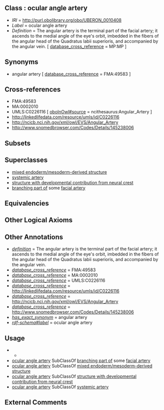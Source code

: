 
## Class : ocular angle artery

 * *IRI* = http://purl.obolibrary.org/obo/UBERON_0010408
 * *Label* = ocular angle artery
 * *Definition* = The angular artery is the terminal part of the facial artery; it ascends to the medial angle of the eye's orbit, imbedded in the fibers of the angular head of the Quadratus labii superioris, and accompanied by the angular vein. [ [database_cross_reference](../../ef/oboInOwl#hasDbXref.md) = MP:MP ]

## Synonyms

 * angular artery [ [database_cross_reference](../../ef/oboInOwl#hasDbXref.md) = FMA:49583 ]

## Cross-references

 * FMA:49583
 * MA:0002010
 * UMLS:C0226116 [ [oboInOwl#source](../../ce/oboInOwl#source.md) = ncithesaurus:Angular_Artery ]
 * http://linkedlifedata.com/resource/umls/id/C0226116
 * http://ncicb.nci.nih.gov/xml/owl/EVS/Angular_Artery
 * http://www.snomedbrowser.com/Codes/Details/145238006

## Subsets


## Superclasses

 * [mixed endoderm/mesoderm-derived structure](../../UBERON/77/UBERON_0000077.md)
 * [systemic artery](../../UBERON/73/UBERON_0004573.md)
 * [structure with developmental contribution from neural crest](../../UBERON/14/UBERON_0010314.md)
 * [branching part of](../../RO/80/RO_0002380.md) some [facial artery](../../UBERON/12/UBERON_0001612.md)

## Equivalencies


## Other Logical Axioms


## Other Annotations

 * *[definition](../../IAO/15/IAO_0000115.md)* = The angular artery is the terminal part of the facial artery; it ascends to the medial angle of the eye's orbit, imbedded in the fibers of the angular head of the Quadratus labii superioris, and accompanied by the angular vein.
 * *[database_cross_reference](../../ef/oboInOwl#hasDbXref.md)* = FMA:49583
 * *[database_cross_reference](../../ef/oboInOwl#hasDbXref.md)* = MA:0002010
 * *[database_cross_reference](../../ef/oboInOwl#hasDbXref.md)* = UMLS:C0226116
 * *[database_cross_reference](../../ef/oboInOwl#hasDbXref.md)* = http://linkedlifedata.com/resource/umls/id/C0226116
 * *[database_cross_reference](../../ef/oboInOwl#hasDbXref.md)* = http://ncicb.nci.nih.gov/xml/owl/EVS/Angular_Artery
 * *[database_cross_reference](../../ef/oboInOwl#hasDbXref.md)* = http://www.snomedbrowser.com/Codes/Details/145238006
 * *[has_exact_synonym](../../ym/oboInOwl#hasExactSynonym.md)* = angular artery
 * *[rdf-schema#label](../../el/rdf-schema#label.md)* = ocular angle artery

## Usage

 * -
 * [ocular angle artery](../../UBERON/08/UBERON_0010408.md) SubClassOf [branching part of](../../RO/80/RO_0002380.md) some [facial artery](../../UBERON/12/UBERON_0001612.md)
 * [ocular angle artery](../../UBERON/08/UBERON_0010408.md) SubClassOf [mixed endoderm/mesoderm-derived structure](../../UBERON/77/UBERON_0000077.md)
 * [ocular angle artery](../../UBERON/08/UBERON_0010408.md) SubClassOf [structure with developmental contribution from neural crest](../../UBERON/14/UBERON_0010314.md)
 * [ocular angle artery](../../UBERON/08/UBERON_0010408.md) SubClassOf [systemic artery](../../UBERON/73/UBERON_0004573.md)

## External Comments


